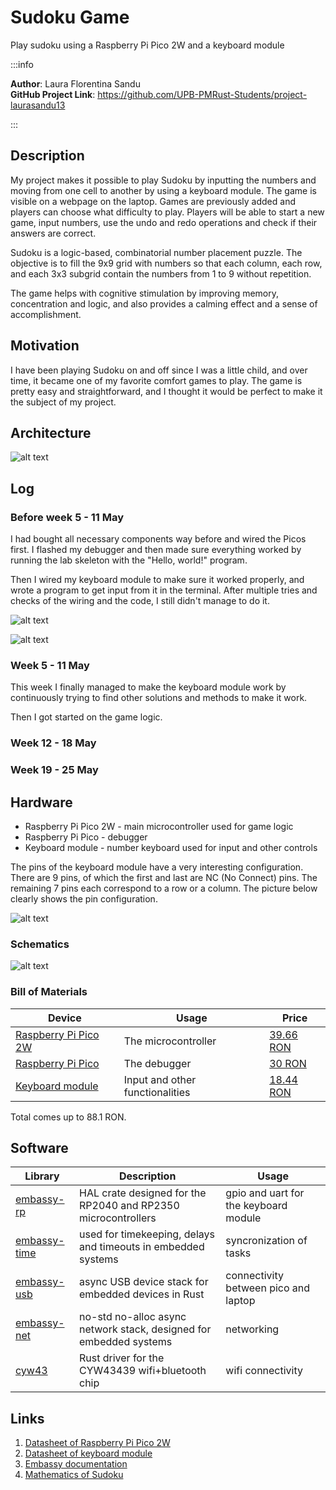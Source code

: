 # Sudoku Game
Play sudoku using a Raspberry Pi Pico 2W and a keyboard module

:::info 

**Author**: Laura Florentina Sandu \
**GitHub Project Link**: https://github.com/UPB-PMRust-Students/project-laurasandu13

:::

## Description

My project makes it possible to play Sudoku by inputting the numbers and moving from one cell to another by using a keyboard module. The game is visible on a webpage on the laptop. Games are previously added and players can choose what difficulty to play. Players will be able to start a new game, input numbers, use the undo and redo operations and check if their answers are correct.

Sudoku is a logic-based, combinatorial number placement puzzle. The objective is to fill the 9x9 grid with numbers so that each column, each row, and each 3x3 subgrid contain the numbers from 1 to 9 without repetition.

The game helps with cognitive stimulation by improving memory, concentration and logic, and also provides a calming effect and a sense of accomplishment.

## Motivation

I have been playing Sudoku on and off since I was a little child, and over time, it became one of my favorite comfort games to play. The game is pretty easy and straightforward, and I thought it would be perfect to make it the subject of my project. 

## Architecture 

![alt text](./diagramaFINALA.webp)

## Log

### Before week 5 - 11 May

I had bought all necessary components way before and wired the Picos first. I flashed my debugger and then made sure everything worked by running the lab skeleton with the "Hello, world!" program. 

Then I wired my keyboard module to make sure it worked properly, and wrote a program to get input from it in the terminal. After multiple tries and checks of the wiring and the code, I still didn't manage to do it.

![alt text](./firstCircuitPhoto1.webp)

![alt text](./secondCircuitPhoto1.webp)

### Week 5 - 11 May
 
This week I finally managed to make the keyboard module work by continuously trying to find other solutions and methods to make it work. 

Then I got started on the game logic.

### Week 12 - 18 May

### Week 19 - 25 May

## Hardware
* Raspberry Pi Pico 2W - main microcontroller used for game logic
* Raspberry Pi Pico - debugger    
* Keyboard module - number keyboard used for input and other controls 

The pins of the keyboard module have a very interesting configuration. There are 9 pins, of which the first and last are NC (No Connect) pins. The remaining 7 pins each correspond to a row or a column. The picture below clearly shows the pin configuration.

![alt text](./keyboardPicture.webp)

### Schematics
![alt text](./schemaFINALAKicad.webp)

### Bill of Materials

| Device | Usage | Price |
|--------|--------|-------|
| [Raspberry Pi Pico 2W](https://datasheets.raspberrypi.com/picow/pico-2-w-datasheet.pdf) | The microcontroller | [39.66 RON](https://www.optimusdigital.ro/ro/placi-raspberry-pi/13327-raspberry-pi-pico-2-w.html?search_query=5056561803975&results=1) |
| [Raspberry Pi Pico](https://www.raspberrypi.com/products/raspberry-pi-pico/) | The debugger | [30 RON](https://www.emag.ro/microcontroller-raspberry-pi-rp2040-pico/pd/DKQQWNMBM/?utm_source=mobile%20app&utm_campaign=share%20product&utm_medium=ios) |
| [Keyboard module](https://mm.digikey.com/Volume0/opasdata/d220001/medias/docus/794/3845_Web.pdf) | Input and other functionalities | [18.44 RON](https://www.optimusdigital.ro/ro/altele/5825-modul-tastatura.html?search_query=0104110000044457&results=1) |


Total comes up to 88.1 RON.

## Software

| Library | Description | Usage |
|---------|-------------|-------|
| [embassy-rp](https://docs.embassy.dev/embassy-rp/git/rp235xa/index.html) | HAL crate designed for the RP2040 and RP2350 microcontrollers | gpio and uart for the keyboard module
| [embassy-time](https://docs.rs/embassy-time/latest/embassy_time/) | used for timekeeping, delays and timeouts in embedded systems | syncronization of tasks|
| [embassy-usb](https://docs.embassy.dev/embassy-usb/git/default/index.html) | async USB device stack for embedded devices in Rust | connectivity between pico and laptop |
| [embassy-net](https://docs.embassy.dev/embassy-net/git/default/index.html) | no-std no-alloc async network stack, designed for embedded systems | networking |
| [cyw43](https://docs.rs/cyw43/latest/cyw43/) | Rust driver for the CYW43439 wifi+bluetooth chip | wifi connectivity |

## Links

1. [Datasheet of Raspberry Pi Pico 2W](https://datasheets.raspberrypi.com/picow/pico-2-w-datasheet.pdf)
2. [Datasheet of keyboard module](https://mm.digikey.com/Volume0/opasdata/d220001/medias/docus/794/3845_Web.pdf)
3. [Embassy documentation](https://embassy.dev/book/)
4. [Mathematics of Sudoku](https://en.wikipedia.org/wiki/Sudoku#Mathematics_of_Sudoku)